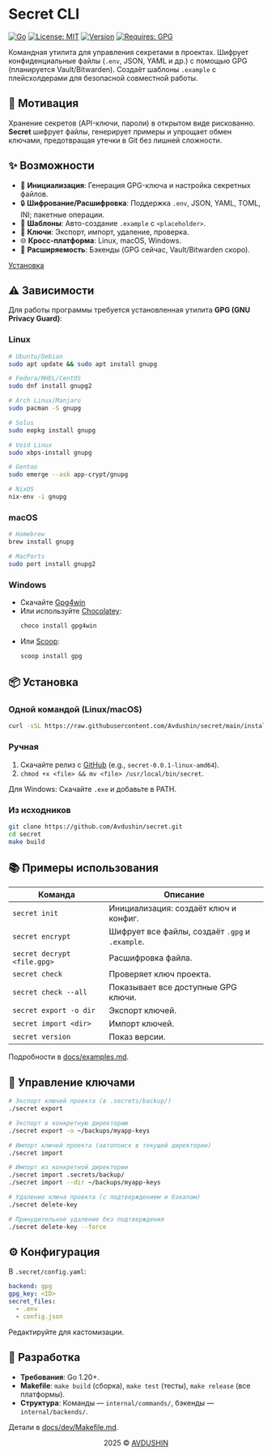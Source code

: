 # Secret CLI

[![Go](https://img.shields.io/badge/Go-1.20%2B-blue?logo=go)](https://golang.org)
[![License: MIT](https://img.shields.io/badge/License-MIT-yellow.svg)](https://opensource.org/licenses/MIT)
[![Version](https://img.shields.io/badge/Version-0.0.1-green)](https://github.com/Avdushin/secret/releases)
[![Requires: GPG](https://img.shields.io/badge/Requires-GPG-critical?logo=gnu-privacy-guard&logoColor=white)](https://gnupg.org)

Командная утилита для управления секретами в проектах. Шифрует конфиденциальные файлы (`.env`, JSON, YAML и др.) с помощью GPG (планируется Vault/Bitwarden). Создаёт шаблоны `.example` с плейсхолдерами для безопасной совместной работы.

## :tada: Мотивация

Хранение секретов (API-ключи, пароли) в открытом виде рискованно. **Secret** шифрует файлы, генерирует примеры и упрощает обмен ключами, предотвращая утечки в Git без лишней сложности.

## :sparkles: Возможности

- :key: **Инициализация**: Генерация GPG-ключа и настройка секретных файлов.
- :lock: **Шифрование/Расшифровка**: Поддержка `.env`, JSON, YAML, TOML, INI; пакетные операции.
- :memo: **Шаблоны**: Авто-создание `.example` с `<placeholder>`.
- :key: **Ключи**: Экспорт, импорт, удаление, проверка.
- :globe_with_meridians: **Кросс-платформа**: Linux, macOS, Windows.
- :construction: **Расширяемость**: Бэкенды (GPG сейчас, Vault/Bitwarden скоро).

[Установка](#package-установка)

## :warning: Зависимости

Для работы программы требуется установленная утилита **GPG (GNU Privacy Guard)**:

### Linux
```bash
# Ubuntu/Debian
sudo apt update && sudo apt install gnupg

# Fedora/RHEL/CentOS
sudo dnf install gnupg2

# Arch Linux/Manjaro
sudo pacman -S gnupg

# Solus
sudo eopkg install gnupg

# Void Linux
sudo xbps-install gnupg

# Gentoo
sudo emerge --ask app-crypt/gnupg

# NixOS
nix-env -i gnupg
```

### macOS
```bash
# Homebrew
brew install gnupg

# MacPorts
sudo port install gnupg2
```

### Windows
- Скачайте [Gpg4win](https://www.gpg4win.org/)
- Или используйте [Chocolatey](https://chocolatey.org/):
  ```powershell
  choco install gpg4win
  ```
- Или [Scoop](https://scoop.sh/):
  ```powershell
  scoop install gpg
  ```

## :package: Установка

### Одной командой (Linux/macOS)

```bash
curl -sSL https://raw.githubusercontent.com/Avdushin/secret/main/install.sh | bash
```

### Ручная

1. Скачайте релиз с [GitHub](https://github.com/Avdushin/secret/releases) (e.g., `secret-0.0.1-linux-amd64`).
2. `chmod +x <file> && mv <file> /usr/local/bin/secret`.

Для Windows: Скачайте `.exe` и добавьте в PATH.

### Из исходников

```bash
git clone https://github.com/Avdushin/secret.git
cd secret
make build
```

## :books: Примеры использования

| Команда | Описание |
|---------|----------|
| `secret init` | Инициализация: создаёт ключ и конфиг. |
| `secret encrypt` | Шифрует все файлы, создаёт `.gpg` и `.example`. |
| `secret decrypt <file.gpg>` | Расшифровка файла. |
| `secret check` | Проверяет ключ проекта. |
| `secret check --all` | Показывает все доступные GPG ключи. |
| `secret export -o dir` | Экспорт ключей. |
| `secret import <dir>` | Импорт ключей. |
| `secret version` | Показ версии. |

Подробности в [docs/examples.md](docs/examples.md).

## :key: Управление ключами

```bash
# Экспорт ключей проекта (в .secrets/backup/)
./secret export

# Экспорт в конкретную директорию
./secret export -o ~/backups/myapp-keys

# Импорт ключей проекта (автопоиск в текущей директории)
./secret import

# Импорт из конкретной директории
./secret import .secrets/backup/
./secret import --dir ~/backups/myapp-keys

# Удаление ключа проекта (с подтверждением и бэкапом)
./secret delete-key

# Принудительное удаление без подтверждения
./secret delete-key --force
```

## :gear: Конфигурация

В `.secret/config.yaml`:

```yaml
backend: gpg
gpg_key: <ID>
secret_files:
  - .env
  - config.json
```

Редактируйте для кастомизации.

## :wrench: Разработка

- **Требования**: Go 1.20+.
- **Makefile**: `make build` (сборка), `make test` (тесты), `make release` (все платформы).
- **Структура**: Команды — `internal/commands/`, бэкенды — `internal/backends/`.

Детали в [docs/dev/Makefile.md](docs/dev/Makefile.md).

<p align="center">
    2025 © <a href="https://github.com/Avdushin" target="_blank">AVDUSHIN</a>
</p>
